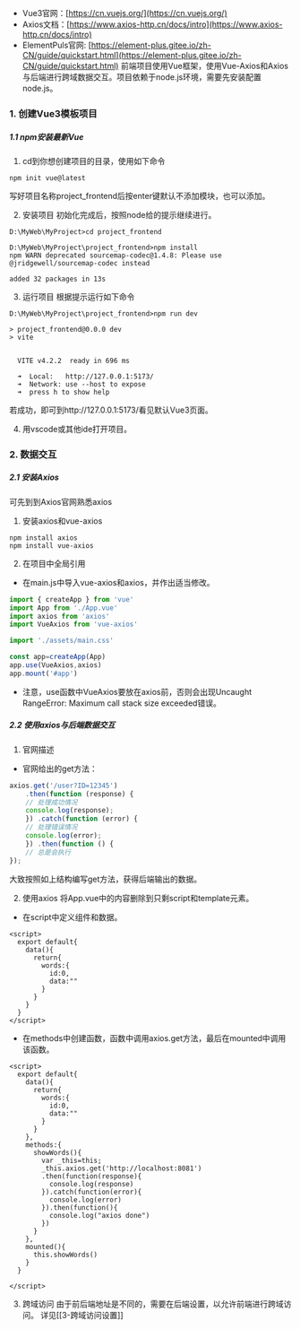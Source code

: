 - Vue3官网：[https://cn.vuejs.org/](https://cn.vuejs.org/)
- Axios文档：[https://www.axios-http.cn/docs/intro](https://www.axios-http.cn/docs/intro)
- ElementPuls官网: [https://element-plus.gitee.io/zh-CN/guide/quickstart.html](https://element-plus.gitee.io/zh-CN/guide/quickstart.html)
前端项目使用Vue框架，使用Vue-Axios和Axios与后端进行跨域数据交互。项目依赖于node.js环境，需要先安装配置node.js。

### 1. 创建Vue3模板项目
##### 1.1 npm安装最新Vue
1. cd到你想创建项目的目录，使用如下命令
```
npm init vue@latest
```
写好项目名称project_frontend后按enter键默认不添加模块，也可以添加。

2. 安装项目
初始化完成后，按照node给的提示继续进行。
```
D:\MyWeb\MyProject>cd project_frontend

D:\MyWeb\MyProject\project_frontend>npm install
npm WARN deprecated sourcemap-codec@1.4.8: Please use @jridgewell/sourcemap-codec instead

added 32 packages in 13s
```

3. 运行项目
根据提示运行如下命令
```
D:\MyWeb\MyProject\project_frontend>npm run dev

> project_frontend@0.0.0 dev
> vite


  VITE v4.2.2  ready in 696 ms

  ➜  Local:   http://127.0.0.1:5173/
  ➜  Network: use --host to expose
  ➜  press h to show help
```
若成功，即可到http://127.0.0.1:5173/看见默认Vue3页面。

4. 用vscode或其他ide打开项目。

### 2. 数据交互
##### 2.1 安装Axios
可先到到Axios官网熟悉axios
1. 安装axios和vue-axios
```
npm install axios
npm install vue-axios
```

2. 在项目中全局引用
- 在main.js中导入vue-axios和axios，并作出适当修改。
```js
import { createApp } from 'vue'
import App from './App.vue'
import axios from 'axios'
import VueAxios from 'vue-axios'

import './assets/main.css'

const app=createApp(App)
app.use(VueAxios,axios)
app.mount('#app')
```
- 注意，use函数中VueAxios要放在axios前，否则会出现Uncaught RangeError: Maximum call stack size exceeded错误。

##### 2.2 使用axios与后端数据交互
1. 官网描述
- 官网给出的get方法：
```js
axios.get('/user?ID=12345') 
	.then(function (response) {
	// 处理成功情况 
	console.log(response); 
	}) .catch(function (error) { 
	// 处理错误情况 
	console.log(error);
	}) .then(function () { 
	// 总是会执行 
});
```
大致按照如上结构编写get方法，获得后端输出的数据。

2. 使用axios
将App.vue中的内容删除到只剩script和template元素。
- 在script中定义组件和数据。
```vue
<script>
  export default{
    data(){
      return{
        words:{
          id:0,
          data:""
        }
      }
    }
  }
</script>
```
- 在methods中创建函数，函数中调用axios.get方法，最后在mounted中调用该函数。
```vue
<script>
  export default{
    data(){
      return{
        words:{
          id:0,
          data:""
        }
      }
    },
    methods:{
      showWords(){
        var _this=this;
        _this.axios.get('http://localhost:8081')
        .then(function(response){
          console.log(response)
        }).catch(function(error){
          console.log(error)
        }).then(function(){
          console.log("axios done")
        })
      }
    },
    mounted(){
      this.showWords()
    }
  }

</script>
```

3. 跨域访问
由于前后端地址是不同的，需要在后端设置，以允许前端进行跨域访问。
详见[[3-跨域访问设置]]
